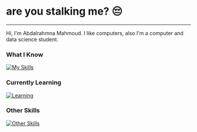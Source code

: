 # are you stalking me? 😔
---
Hi, I'm Abdalrahmna Mahmoud.
I like computers, also I'm a computer and data science student.

### What I Know
[![My Skills](https://skillicons.dev/icons?i=java,js,cpp,py,r,html,css,bootstrap,sass,webpack,mysql,git&perline=8)](https://skillicons.dev)

### Currently Learning
[![Learning](https://skillicons.dev/icons?i=react,nodejs,docker,bash,powershell)](https://skillicons.dev)

### Other Skills
[![Other Skills](https://skillicons.dev/icons?i=ae,figma)](https://skillicons.dev)
